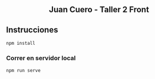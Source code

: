 <h2 align="center">Juan Cuero - Taller 2 Front</h2>

## Instrucciones
```
npm install
```

### Correr en servidor local
```
npm run serve
```
